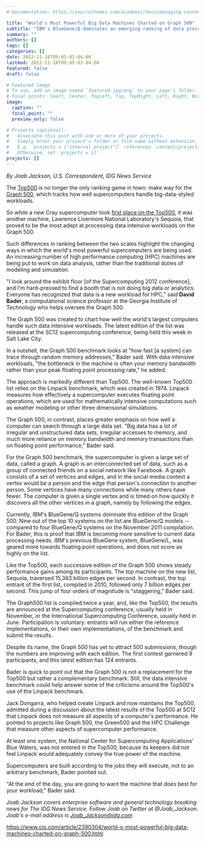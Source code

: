 ```yaml
---
# Documentation: https://sourcethemes.com/academic/docs/managing-content/

title: "World's Most Powerful Big Data Machines Charted on Graph 500"
subtitle: "IBM's BlueGene/Q dominates an emerging ranking of data processing supercomputers"
summary: ""
authors: []
tags: []
categories: []
date: 2012-11-16T09:05:03-04:00
lastmod: 2012-11-16T09:05:03-04:00
featured: false
draft: false

# Featured image
# To use, add an image named `featured.jpg/png` to your page's folder.
# Focal points: Smart, Center, TopLeft, Top, TopRight, Left, Right, BottomLeft, Bottom, BottomRight.
image:
  caption: ""
  focal_point: ""
  preview_only: false

# Projects (optional).
#   Associate this post with one or more of your projects.
#   Simply enter your project's folder or file name without extension.
#   E.g. `projects = ["internal-project"]` references `content/project/deep-learning/index.md`.
#   Otherwise, set `projects = []`.
projects: []
---
```


*By Joab Jackson, U.S. Correspondent, IDG News Service*

The [Top500](http://www.top500.org/) is no longer the only ranking game in town: make way for the [Graph 500](http://www.graph500.org/), which tracks how well supercomputers handle big-data-styled workloads.

So while a new Cray supercomputer took [first place on the Top500](https://www.computerworld.com/article/2493517/cray-bumps-ibm-from-top500-supercomputer-top-spot.html), it was another machine, Lawrence Livermore National Laboratory's Sequoia, that proved to be the most adept at processing data intensive workloads on the Graph 500.

Such differences in ranking between the two scales highlight the changing ways in which the world's most powerful supercomputers are being used. An increasing number of high performance computing (HPC) machines are being put to work on data analysis, rather than the traditional duties of modeling and simulation.

"I look around the exhibit floor [of the Supercomputing 2012 conference], and I'm hard-pressed to find a booth that is not doing big data or analytics. Everyone has recognized that data is a new workload for HPC," said **David Bader**, a computational science professor at the Georgia Institute of Technology who helps oversee the Graph 500.

The Graph 500 was created to chart how well the world's largest computers handle such data intensive workloads. The latest edition of the list was released at the SC12 supercomputing conference, being held this week in Salt Lake City.

In a nutshell, the Graph 500 benchmark looks at "how fast [a system] can trace through random memory addresses," Bader said. With data intensive workloads, "the bottleneck in the machine is often your memory bandwidth rather than your peak floating point processing rate," he added.

The approach is markedly different than Top500. The well-known Top500 list relies on the Linpack benchmark, which was created in 1974. Linpack measures how effectively a supercomputer executes floating point operations, which are used for mathematically intensive computations such as weather modeling or other three dimensional simulations.

The Graph 500, in contrast, places greater emphasis on how well a computer can search through a large data set. "Big data has a lot of irregular and unstructured data sets, irregular accesses to memory, and much more reliance on memory bandwidth and memory transactions than on floating point performance," Bader said.

For the Graph 500 benchmark, the supercomputer is given a large set of data, called a graph. A graph is an interconnected set of data, such as a group of connected friends on a social network like Facebook. A graph consists of a set of vertices and edges, and in the social media context a vertex would be a person and the edge that person's connection to another person. Some vertices have many connections while many others have fewer. The computer is given a single vertex and is timed on how quickly it discovers all the other vertices in a graph, namely by following the edges.

Currently, IBM's BlueGene/Q systems dominate this edition of the Graph 500. Nine out of the top 10 systems on the list are BlueGene/Q models -- compared to four BlueGene/Q systems on the November 2011 compilation. For Bader, this is proof that IBM is becoming more sensitive to current data processing needs. IBM's previous BlueGene system, BlueGene/L, was geared more towards floating point operations, and does not score as highly on the list.

Like the Top500, each successive edition of the Graph 500 shows steady performance gains among its participants. The top machine on the new list, Sequoia, traversed 15,363 billion edges per second. In contrast, the top entrant of the first list, compiled in 2010, followed only 7 billion edges per second. This jump of four orders of magnitude is "staggering," Bader said.

The Graph500 list is compiled twice a year, and, like the Top500, the results are announced at the Supercomputing conference, usually held in November, or the International Supercomputing Conference, usually held in June. Participation is voluntary: entrants will run either the reference implementations, or their own implementations, of the benchmark and submit the results.

Despite its name, the Graph 500 has yet to attract 500 submissions, though the numbers are improving with each edition. The first contest garnered 9 participants, and this latest edition has 124 entrants.

Bader is quick to point out that the Graph 500 is not a replacement for the Top500 but rather a complementary benchmark. Still, the data intensive benchmark could help answer some of the criticisms around the Top500's use of the Linpack benchmark.

Jack Dongarra, who helped create Linpack and now maintains the Top500, admitted during a discussion about the latest results of the Top500 at SC12 that Linpack does not measure all aspects of a computer's performance. He pointed to projects like Graph 500, the Green500 and the HPC Challenge that measure other aspects of supercomputer performance.

At least one system, the National Center for Supercomputing Applications' Blue Waters, was not entered in the Top500, because its keepers did not feel Linpack would adequately convey the true power of the machine.

Supercomputers are built according to the jobs they will execute, not to an arbitrary benchmark, Bader pointed out.

"At the end of the day, you are going to want the machine that does best for your workload," Bader said.

*Joab Jackson covers enterprise software and general technology breaking news for The IDG News Service. Follow Joab on Twitter at @Joab_Jackson. Joab's e-mail address is Joab_Jackson@idg.com*

https://www.cio.com/article/2390304/world-s-most-powerful-big-data-machines-charted-on-graph-500.html
